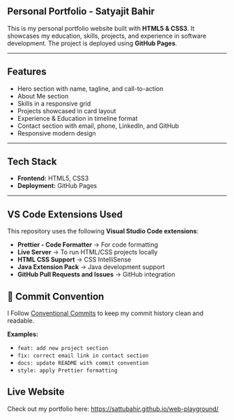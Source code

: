 ## Personal Portfolio - Satyajit Bahir

This is my personal portfolio website built with **HTML5 & CSS3**.
It showcases my education, skills, projects, and experience in software development.
The project is deployed using **GitHub Pages**.

---

## Features
- Hero section with name, tagline, and call-to-action
- About Me section
- Skills in a responsive grid
- Projects showcased in card layout
- Experience & Education in timeline format
- Contact section with email, phone, LinkedIn, and GitHub
- Responsive modern design

---

##  Tech Stack
- **Frontend:** HTML5, CSS3  
- **Deployment:** GitHub Pages  

---

##  VS Code Extensions Used 
This repository uses the following **Visual Studio Code extensions**:

- **Prettier - Code Formatter** → For code formatting  
- **Live Server** → To run HTML/CSS projects locally  
- **HTML CSS Support** → CSS IntelliSense  
- **Java Extension Pack**  → Java development support  
- **GitHub Pull Requests and Issues**  → GitHub integration  

## 📝 Commit Convention

I Follow [Conventional Commits](https://www.conventionalcommits.org/en/v1.0.0/) to keep my commit history clean and readable.

**Examples:**
- `feat: add new project section`
- `fix: correct email link in contact section`
- `docs: update README with commit convention`
- `style: apply Prettier formatting`

## Live Website 
Check out my portfolio here: https://sattubahir.github.io/web-playground/